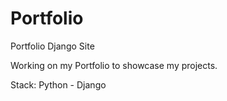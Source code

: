 # Portfolio
Portfolio Django Site

Working on my Portfolio to showcase my projects.

Stack:
Python - Django
